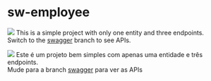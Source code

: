 # sw-employee
<p>
  <img src="https://raw.githubusercontent.com/stevenrskelton/flag-icon/master/png/16/country-4x3/us.png" />
  This is a simple project with only one entity and three endpoints.
  </br> Switch to the <a href="https://github.com/matheuspenachioni/sw-employee/tree/swagger" target="_blank">swagger</a> branch to see APIs.
</p>

<p>
  <img src="https://raw.githubusercontent.com/stevenrskelton/flag-icon/master/png/16/country-4x3/br.png" /> 
  Este é um projeto bem simples com apenas uma entidade e três endpoints.
  </br> Mude para a branch <a href="https://github.com/matheuspenachioni/sw-employee/tree/swagger" target="_blank">swagger</a> para ver as APIs
</p>
